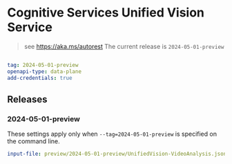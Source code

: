 # Cognitive Services Unified Vision Service

> see https://aka.ms/autorest
The current release is `2024-05-01-preview`

``` yaml

tag: 2024-05-01-preview
openapi-type: data-plane
add-credentials: true
```
## Releases

### 2024-05-01-preview
These settings apply only when `--tag=2024-05-01-preview` is specified on the command line.

``` yaml $(tag) == '2024-05-01-preview'
input-file: preview/2024-05-01-preview/UnifiedVision-VideoAnalysis.json
```